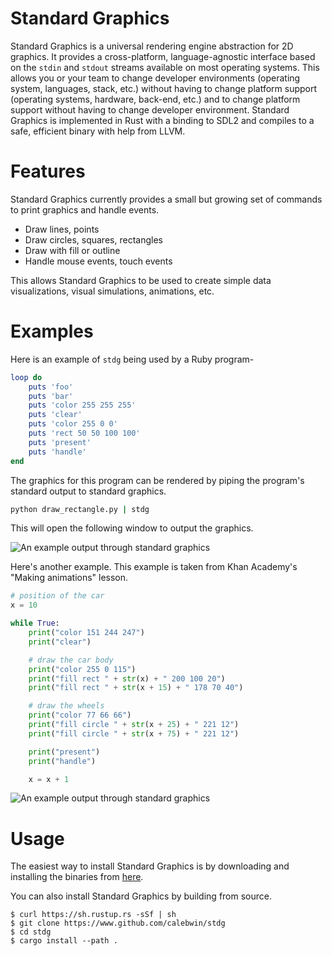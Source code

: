 # Standard Graphics
Standard Graphics is a universal rendering engine abstraction for 2D graphics. It provides a cross-platform, language-agnostic interface based on the `stdin` and `stdout` streams available on most operating systems. This allows you or your team to change developer environments (operating system, languages, stack, etc.) without having to change platform support (operating systems, hardware, back-end, etc.) and to change platform support without having to change developer environment. Standard Graphics is implemented in Rust with a binding to SDL2 and compiles to a safe, efficient binary with help from LLVM.

# Features

Standard Graphics currently provides a small but growing set of commands to print graphics and handle events.

- Draw lines, points
- Draw circles, squares, rectangles
- Draw with fill or outline
- Handle mouse events, touch events

This allows Standard Graphics to be used to create simple data visualizations, visual simulations, animations, etc.

# Examples

Here is an example of `stdg` being used by a Ruby program-
```ruby
loop do
	puts 'foo'  
	puts 'bar'
	puts 'color 255 255 255'
	puts 'clear'
	puts 'color 255 0 0'
	puts 'rect 50 50 100 100'
	puts 'present'
	puts 'handle'
end
```

The graphics for this program can be rendered by piping the program's standard output to standard graphics.
```cmd
python draw_rectangle.py | stdg
```

This will open the following window to output the graphics.

![An example output through standard graphics](https://i.imgur.com/bPnUYoJ.png)

Here's another example. This example is taken from Khan Academy's "Making animations" lesson.

```python
# position of the car
x = 10

while True:
	print("color 151 244 247")
	print("clear")

	# draw the car body
	print("color 255 0 115")
	print("fill rect " + str(x) + " 200 100 20")
	print("fill rect " + str(x + 15) + " 178 70 40")

	# draw the wheels
	print("color 77 66 66")
	print("fill circle " + str(x + 25) + " 221 12")
	print("fill circle " + str(x + 75) + " 221 12")

	print("present")
	print("handle")

	x = x + 1
```

![An example output through standard graphics](https://i.imgur.com/aRbhapW.png)

# Usage

The easiest way to install Standard Graphics is by downloading and installing the binaries from [here](https://github.com/calebwin/stdg/releases/tag/v0.1.0).

You can also install Standard Graphics by building from source.
```console
$ curl https://sh.rustup.rs -sSf | sh
$ git clone https://www.github.com/calebwin/stdg
$ cd stdg
$ cargo install --path .
```
